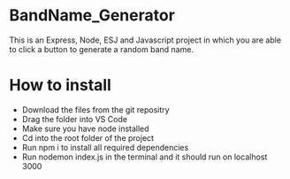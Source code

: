 # BandName_Generator
This is an Express, Node, ESJ and Javascript project in which you are able to click a button to generate a random band name.

# How to install
* Download the files from the git repositry
* Drag the folder into VS Code
* Make sure you have node installed
* Cd into the root folder of the project
* Run npm i to install all required dependencies
* Run nodemon index.js in the terminal and it should run on localhost 3000
